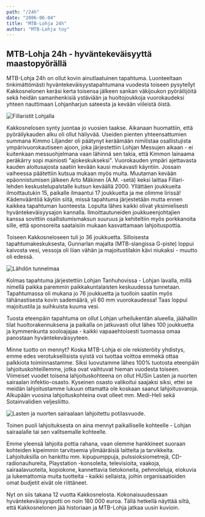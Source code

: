 ```yaml
---
path: "/24h"
date: "2006-06-04"
title: "MTB-Lohja 24h"
author: "MTB-Lohja toy"
---
```

## MTB-Lohja 24h - hyväntekeväisyyttä maastopyörällä 

MTB-Lohja 24h on ollut kovin ainutlaatuinen tapahtuma. Luonteeltaan tinkimättömästi hyväntekeväisyystapahtumana vuodesta toiseen pysytellyt Kakkosnelonen keräsi kerta toisensa jälkeen sankan väkijoukon pyöräilijöitä sekä heidän samanhenkisiä ystäviään ja huoltojoukkoja vuorokaudeksi yhteen nauttimaan Lohjanharjun sateesta ja kevään viileistä öistä.

![Fillaristit Lohjalla](/img/24h-1.jpg "Fillaristit lohjalla")

Kakkosnelosen synty juontaa jo vuosien taakse. Aikanaan huomattiin, että pyöräilykauden alku oli ollut häilyvää. Useiden pienten yhteensattumien summana Kimmo Liljander oli päätynyt keräämään nimilistaa osallistujista ympärivuorokautiseen ajoon, joka järjestettiin Lohjan Messujen aikaan - ei kuitenkaan messuohjelmana vaan lähinnä sen takia, että Kimmon lainaama peräkärry sopi mainiosti "ajokeskukseksi". Vuorokauden ympäri ajettavasta kauden aloitusajosta saatiin kevään kausi mukavasti käyntiin. Jossain vaiheessa päätettiin kutsua mukaan myös muita. Muutaman kevään epäonnistumisen jälkeen Arto Mäkinen (A.M. -setä) keksi laittaa Fillari-lehden keskustelupalstalle kutsun keväällä 2000. Yllättäen joukkueita ilmoittautukin 15, paikalle ilmaantui 17 joukkuetta ja me olimme lirissä! Kädenvääntöä käytiin siitä, missä tapahtuma järjestetään mutta ennen kaikkea tapahtuman luonteesta. Lopulta lähes kaikki olivat yksimielisesti hyväntekeväisyysajon kannalla. Ilmoittautuneiden joukkueenjohtajien kanssa sovittiin osallistumismaksun suuruus ja kehiteltiin myös porkkanoita sille, että sponsoreita saataisiin mukaan kasvattamaan lahjoituspottia.

Toiseen Kakkosneloseen tuli jo 36 joukkuetta. Silloisesta tapahtumakeskuksesta, Gunnarlan majalta (MTB-slangissa G-piste) loppui kaivosta vesi, vessoja oli liian vähän ja majoitustilakin kävi niukaksi - muutto oli edessä.

![Lähdön tunnelmaa](/img/24h-2.jpg "Lähdön tunnelmaa")

Kolmas tapahtuma järjestettiin Lohjan Tanhuhovissa - Lohjan lavalla, millä nimellä paikka paremmin paikkakuntalaisten keskuudessa tunnetaan. Tapahtumassa oli mukana jo 76 joukkuetta ja tuolloin saatiin myös tähänastisesta kovin sademäärä, yli 60 mm vuorokaudessa! Taas loppui majoitustila ja suihkuista kuuma vesi.

Tuosta eteenpäin tapahtuma on ollut Lohjan urheilukentän alueella, jäähallin tilat huoltorakennuksena ja paikalla on jatkuvasti ollut lähes 100 joukkuetta ja kymmenkunta sooloajajaa - kaikki vapaaehtoisesti tuomassa omaa panostaan hyväntekeväisyyteen.

Minne tuotto on mennyt? Koska MTB-Lohja ei ole rekisteröity yhdistys, emme edes verotuksellisista syistä voi tuottaa voittoa emmekä ottaa palkkiota toiminnastamme. Siksi luovutamme lähes 100% tuotosta eteenpäin lahjoituskohteillemme, jotka ovat vaihtuvat hieman vuodesta toiseen. Viimeiset vuodet toisena lahjoituskohteena on ollut HUSin Lasten ja nuorten sairaalan infektio-osasto. Kyseinen osasto valikoitui saajaksi siksi, ettei se meidän lahjoitustamme lukuun ottamatta ole koskaan saanut lahjoitusvaroja. Alkupään vuosina lahjoituskohteina ovat olleet mm. Medi-Heli sekä Sotainvalidien veljesliitto.

![Lasten ja nuorten sairaalaan lahjoitettu potilasvuode.](/img/24h-3.jpg "Lasten ja nuorten sairaalaan lahjoitettu potilasvuode.")

Toinen puoli lahjoituksesta on aina mennyt paikalliselle kohteelle - Lohjan sairaalalle tai sen valitsemalle kohteelle.

Emme yleensä lahjoita pottia rahana, vaan olemme hankkineet suoraan kohteiden kipeimmin tarvitsemia ylimääräisiä laitteita ja tarvikkeita. Lahjoituksilla on hankittu mm. kipupumppuja, pulssioksiometrejä, CD-radionauhureita, Playstation -konsoleita, televisioita, vaakoja, sairaalavuoteita, kopiokone, kannettavia tietokoneita, pehmoleluja, elokuvia ja lukemattomia muita tuotteita - kaikki sellaista, joihin organisaatioiden omat budjetit eivät ole riittäneet.

Nyt on siis takana 12 vuotta Kakkosnelosta. Kokonaisuudessaan hyväntekeväisyyspotti on noin 180 000 euroa. Tällä hetkellä näyttää siltä, että Kakkosnelonen jää historiaan ja MTB-Lohja jatkaa uusin kuvioin.